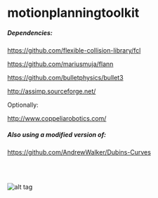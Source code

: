 # motionplanningtoolkit

##### Dependencies:

https://github.com/flexible-collision-library/fcl

https://github.com/mariusmuja/flann

https://github.com/bulletphysics/bullet3

http://assimp.sourceforge.net/

Optionally:

http://www.coppeliarobotics.com/

##### Also using a modified version of:

https://github.com/AndrewWalker/Dubins-Curves

<br><br>

![alt tag](https://raw.githubusercontent.com/skiesel/motionplanningtoolkit/master/screenshot.png)
